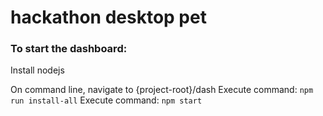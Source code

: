 # hackathon desktop pet

### To start the dashboard:
Install nodejs

On command line, navigate to {project-root}/dash
Execute command: `npm run install-all`
Execute command: `npm start`